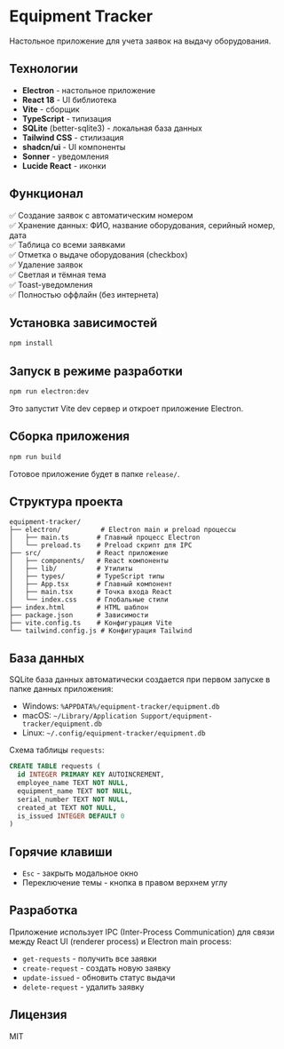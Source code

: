 # Equipment Tracker

Настольное приложение для учета заявок на выдачу оборудования.

## Технологии

- **Electron** - настольное приложение
- **React 18** - UI библиотека
- **Vite** - сборщик
- **TypeScript** - типизация
- **SQLite** (better-sqlite3) - локальная база данных
- **Tailwind CSS** - стилизация
- **shadcn/ui** - UI компоненты
- **Sonner** - уведомления
- **Lucide React** - иконки

## Функционал

✅ Создание заявок с автоматическим номером  
✅ Хранение данных: ФИО, название оборудования, серийный номер, дата  
✅ Таблица со всеми заявками  
✅ Отметка о выдаче оборудования (checkbox)  
✅ Удаление заявок  
✅ Светлая и тёмная тема  
✅ Toast-уведомления  
✅ Полностью оффлайн (без интернета)  

## Установка зависимостей

```bash
npm install
```

## Запуск в режиме разработки

```bash
npm run electron:dev
```

Это запустит Vite dev сервер и откроет приложение Electron.

## Сборка приложения

```bash
npm run build
```

Готовое приложение будет в папке `release/`.

## Структура проекта

```
equipment-tracker/
├── electron/          # Electron main и preload процессы
│   ├── main.ts       # Главный процесс Electron
│   └── preload.ts    # Preload скрипт для IPC
├── src/              # React приложение
│   ├── components/   # React компоненты
│   ├── lib/          # Утилиты
│   ├── types/        # TypeScript типы
│   ├── App.tsx       # Главный компонент
│   ├── main.tsx      # Точка входа React
│   └── index.css     # Глобальные стили
├── index.html        # HTML шаблон
├── package.json      # Зависимости
├── vite.config.ts    # Конфигурация Vite
└── tailwind.config.js # Конфигурация Tailwind
```

## База данных

SQLite база данных автоматически создается при первом запуске в папке данных приложения:

- Windows: `%APPDATA%/equipment-tracker/equipment.db`
- macOS: `~/Library/Application Support/equipment-tracker/equipment.db`
- Linux: `~/.config/equipment-tracker/equipment.db`

Схема таблицы `requests`:

```sql
CREATE TABLE requests (
  id INTEGER PRIMARY KEY AUTOINCREMENT,
  employee_name TEXT NOT NULL,
  equipment_name TEXT NOT NULL,
  serial_number TEXT NOT NULL,
  created_at TEXT NOT NULL,
  is_issued INTEGER DEFAULT 0
)
```

## Горячие клавиши

- `Esc` - закрыть модальное окно
- Переключение темы - кнопка в правом верхнем углу

## Разработка

Приложение использует IPC (Inter-Process Communication) для связи между React UI (renderer process) и Electron main process:

- `get-requests` - получить все заявки
- `create-request` - создать новую заявку
- `update-issued` - обновить статус выдачи
- `delete-request` - удалить заявку

## Лицензия

MIT
